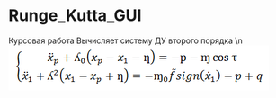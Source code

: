 # Runge_Kutta_GUI
Курсовая работа
Вычисляет систему ДУ второго порядка \n
 ![Уравнение][3]

 [3]: https://github.com/DavletSaukin/Runge_Kutta_GUI/blob/master/Equation.PNG
